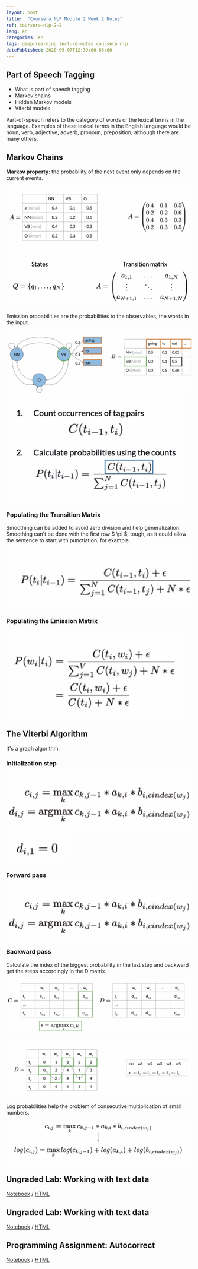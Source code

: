 ```yaml
---
layout: post
title:  "Coursera NLP Module 2 Week 2 Notes"
ref: coursera-nlp-2-2
lang: en
categories: en
tags: deep-learning lecture-notes coursera nlp
datePublished: 2020-09-07T12:39:00-03:00
---
```


<script type="text/x-mathjax-config">
MathJax.Hub.Config({
  tex2jax: {inlineMath: [['$','$'], ['\\(','\\)']]},
  displayAlign: "left"
});
</script>
<script src='https://cdnjs.cloudflare.com/ajax/libs/mathjax/2.7.5/latest.js?config=TeX-MML-AM_CHTML' async></script>

## Part of Speech Tagging

* What is part of speech tagging
* Markov chains
* Hidden Markov models
* Viterbi models

Part-of-speech refers to the category of words or the lexical terms in the language. Examples of these lexical terms in the English language would be noun, verb, adjective, adverb, pronoun, preposition, although there are many others.

## Markov Chains

**Markov property**: the probability of the next event only depends on the current events.

![](/assets/2020-09-06-17-18-33.png)
![](/assets/2020-09-06-17-18-45.png)

Emission probabilities are the probabilities to the observables, the words in the input. 

![](/assets/2020-09-06-17-22-56.png)
![](/assets/2020-09-06-17-26-20.png)

### Populating the Transition Matrix
Smoothing can be added to avoid zero division and help generalization. Smoothing can't be done with the first row $ \pi $, tough, as it could allow the sentence to start with punctiation, for example.
![](/assets/2020-09-06-17-32-05.png)

### Populating the Emission Matrix
![](/assets/2020-09-06-17-37-03.png)

## The Viterbi Algorithm

It's a graph algorithm.

### Initialization step
   
![](/assets/2020-09-06-17-59-20.png)
![](/assets/2020-09-06-17-59-33.png)

### Forward pass


![](/assets/2020-09-06-17-58-59.png)

### Backward pass
Calculate the index of the biggest probability in the last step and backward get the steps accordingly in the D matrix.

![](/assets/2020-09-06-18-02-21.png)

![](/assets/2020-09-06-18-05-25.png)


Log probabilities help the problem of consecutive multiplication of small numbers.

![](/assets/2020-09-07-00-38-36.png)


## Ungraded Lab: Working with text data

[Notebook](/assets/notebooks/NLP_specialization/Ungraded%20Labs/NLP_C2_W2_lecture_notebook_numpy.ipynb) / [HTML](https://github.com/marcossilva/marcossilva.github.io/blob/master/assets/notebooks/NLP_specialization/Ungraded%20Labs/NLP_C2_W2_lecture_notebook_numpy.ipynb)

## Ungraded Lab: Working with text data

[Notebook](/assets/notebooks/NLP_specialization/Ungraded%20Labs/NLP_C2_W2_lecture_notebook_strings_tags.ipynb) / [HTML](https://github.com/marcossilva/marcossilva.github.io/blob/master/assets/notebooks/NLP_specialization/Ungraded%20Labs/NLP_C2_W2_lecture_notebook_strings_tags.ipynb)

## Programming Assignment: Autocorrect

[Notebook](/assets/notebooks/NLP_specialization/Solved/C2_W2_Assignment.ipynb) / [HTML](https://github.com/marcossilva/marcossilva.github.io/blob/master/assets/notebooks/NLP_specialization/Solved/C2_W2_Assignment.ipynb)